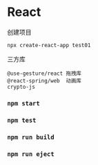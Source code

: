 # React
创建项目
```
npx create-react-app test01
```

三方库
```
@use-gesture/react 拖拽库
@react-spring/web  动画库
crypto-js
```

### `npm start`
### `npm test`
### `npm run build`
### `npm run eject`
